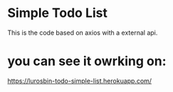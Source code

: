 # Simple Todo List

This is the code based on axios with a external api.

# you can see it owrking on:

https://lurosbin-todo-simple-list.herokuapp.com/
